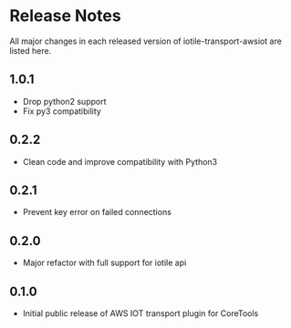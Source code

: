 # Release Notes

All major changes in each released version of iotile-transport-awsiot are listed here.

## 1.0.1

- Drop python2 support
- Fix py3 compatibility

## 0.2.2

- Clean code and improve compatibility with Python3

## 0.2.1

- Prevent key error on failed connections

## 0.2.0

- Major refactor with full support for iotile api

## 0.1.0

- Initial public release of AWS IOT transport plugin for CoreTools
